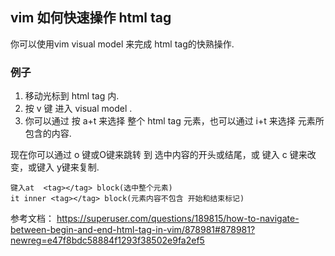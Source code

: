 ## vim 如何快速操作 html tag

 你可以使用vim visual model 来完成 html tag的快熟操作.

### 例子 
1. 移动光标到 html tag 内.
2. 按 v 键 进入 visual model .
3. 你可以通过 按 a+t 来选择 整个 html tag 元素，也可以通过 i+t 来选择 元素所包含的内容.

现在你可以通过 o 键或O键来跳转 到 选中内容的开头或结尾，或 键入 c 键来改变，或键入 y键来复制.

```
键入at  <tag></tag> block(选中整个元素)
it inner <tag></tag> block(元素内容不包含 开始和结束标记)
```

参考文档：
https://superuser.com/questions/189815/how-to-navigate-between-begin-and-end-html-tag-in-vim/878981#878981?newreg=e47f8bdc58884f1293f38502e9fa2ef5